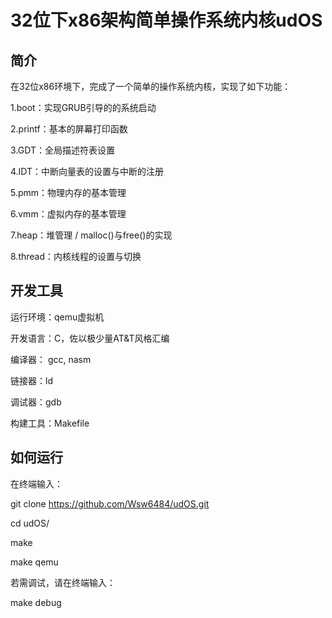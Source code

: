 # 32位下x86架构简单操作系统内核udOS

## 简介

在32位x86环境下，完成了一个简单的操作系统内核，实现了如下功能：

1.boot：实现GRUB引导的的系统启动

2.printf：基本的屏幕打印函数

3.GDT：全局描述符表设置

4.IDT：中断向量表的设置与中断的注册

5.pmm：物理内存的基本管理

6.vmm：虚拟内存的基本管理

7.heap：堆管理 / malloc()与free()的实现

8.thread：内核线程的设置与切换


## 开发工具
运行环境：qemu虚拟机

开发语言：C，佐以极少量AT&T风格汇编

编译器： gcc, nasm

链接器：ld

调试器：gdb

构建工具：Makefile

## 如何运行
在终端输入：

git clone https://github.com/Wsw6484/udOS.git

cd udOS/

make 

make qemu

若需调试，请在终端输入：

make debug


